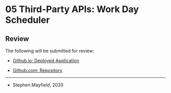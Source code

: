 # 05 Third-Party APIs: Work Day Scheduler


## Review

The following will be submitted for review:

* [Github.io: Deployed Application](https://stmayfield.github.io/day-planner/)

* [Github.com: Repository](https://github.com/stmayfield/day-planner)

- - -

- Stephen Mayfield, 2020
